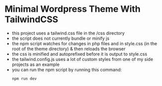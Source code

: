 # Minimal Wordpress Theme With TailwindCSS
- this project uses a tailwind.css file in the /css directory
- the script does not currently bundle or minify js
- the npm script watches for changes in php files and in style.css (in the root of the theme directory) & then reloads the browser
- the css is minified and autoprefixed before it is output to style.css 
- the tailwind.config.js uses a lot of custom styles from one of my side projects as an example
- you can run the npm script by running this command:
  ```
  npm run dev
  ```
  
